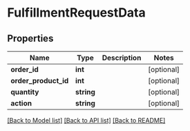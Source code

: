 # FulfillmentRequestData

## Properties
Name | Type | Description | Notes
------------ | ------------- | ------------- | -------------
**order_id** | **int** |  | [optional] 
**order_product_id** | **int** |  | [optional] 
**quantity** | **string** |  | [optional] 
**action** | **string** |  | [optional] 

[[Back to Model list]](../README.md#documentation-for-models) [[Back to API list]](../README.md#documentation-for-api-endpoints) [[Back to README]](../README.md)


